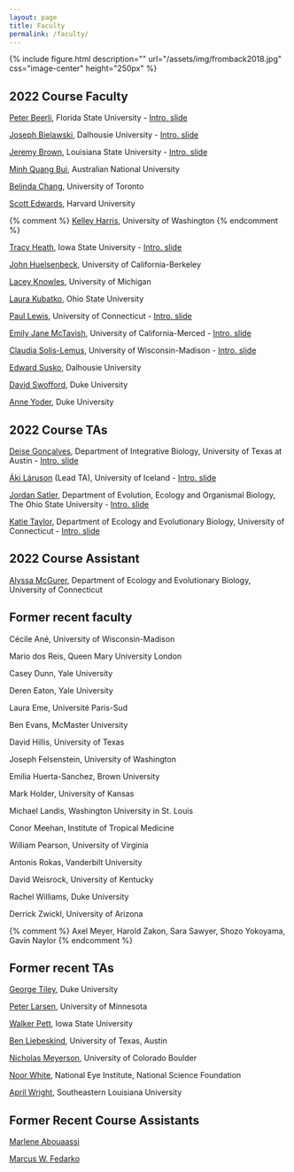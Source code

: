```yaml
---
layout: page
title: Faculty
permalink: /faculty/
---
```

{% include figure.html description="" url="/assets/img/fromback2018.jpg" css="image-center" height="250px" %}
## 2022 Course Faculty

[Peter Beerli](/faculty-beerli/), Florida State University - [Intro. slide](/Intro_slides/beerli-mugshot-mbl2022.pdf)

[Joseph Bielawski](/faculty-bielawski/), Dalhousie University - [Intro. slide](/Intro_slides/JB_slide.pdf)

[Jeremy Brown](/faculty-brown/), Louisiana State University - [Intro. slide](/Intro_slides/JMBrown.pdf)

[Minh Quang Bui](/faculty-bui/), Australian National University

[Belinda Chang](/faculty-chang/), University of Toronto

[Scott Edwards](/faculty-edwards/), Harvard University

{% comment %}
[Kelley Harris](/faculty-harris/), University of Washington
{% endcomment %}

[Tracy Heath](/faculty-heath/), Iowa State University - [Intro. slide](/Intro_slides/Heath_Slide.pdf)

[John Huelsenbeck](/faculty-huelsenbeck/), University of California-Berkeley

[Lacey Knowles](/faculty-knowles/), University of Michigan

[Laura Kubatko](/faculty-kubatko/), Ohio State University

[Paul Lewis](/faculty-lewis/), University of Connecticut - [Intro. slide](/Intro_slides/paul.pdf)

[Emily Jane McTavish](/faculty-mctavish/), University of California-Merced - [Intro. slide](/Intro_slides/EmilyJane.pdf)

[Claudia Solís-Lemus](/faculty-solis-lemus/), University of Wisconsin-Madison - [Intro. slide](/Intro_slides/CSL_intro.pdf)

[Edward Susko](/faculty-susko/), Dalhousie University

[David Swofford](/faculty-swofford/), Duke University

[Anne Yoder](/faculty-yoder/), Duke University

## 2022 Course TAs

[Deise Gonçalves](/faculty-goncalves/), Department of Integrative Biology, University of Texas at Austin - [Intro. slide](/Intro_slides/DJPG_Intro_Slide.pdf)

[Áki Láruson](/faculty-laruson/) (Lead TA), University of Iceland - [Intro. slide](/Intro_slides/MolEvol_intro_AJL.pdf)

[Jordan Satler](/faculty-satler/), Department of Evolution, Ecology and Organismal Biology, The Ohio State University - [Intro. slide](/Intro_slides/satler.pdf)

[Katie Taylor](/faculty-taylor/), Department of Ecology and Evolutionary Biology, University of Connecticut - [Intro. slide](/Intro_slides/K_Taylor_intro.pdf)

## 2022 Course Assistant

[Alyssa McGurer](/course-assistant/), Department of Ecology and Evolutionary Biology, University of Connecticut

## Former recent faculty

Cécile Ané, University of Wisconsin-Madison

Mario dos Reis, Queen Mary University London

Casey Dunn, Yale University

Deren Eaton, Yale University

Laura Eme, Université Paris-Sud

Ben Evans, McMaster University

David Hillis, University of Texas

Joseph Felsenstein, University of Washington

Emilia Huerta-Sanchez, Brown University

Mark Holder, University of Kansas

Michael Landis, Washington University in St. Louis

Conor Meehan, Institute of Tropical Medicine

William Pearson, University of Virginia

Antonis Rokas, Vanderbilt University

David Weisrock, University of Kentucky

Rachel Williams, Duke University

Derrick Zwickl, University of Arizona

{% comment %}
Axel Meyer, Harold Zakon, Sara Sawyer, Shozo Yokoyama, Gavin Naylor
{% endcomment %}

## Former recent TAs

[George Tiley](http://yoderlab.org/people/current-lab-members/george-tiley/), Duke University

[Peter Larsen](https://vetmed.umn.edu/bio/college-of-veterinary-medicine/peter-larsen), University of Minnesota

[Walker Pett](http://willpett.github.io), Iowa State University

[Ben Liebeskind](https://sites.cns.utexas.edu/raldrich/people/ben-leibeskind), University of Texas, Austin

[Nicholas Meyerson](https://scholar.google.com/citations?user=2nWxzoYAAAAJ&hl=en), University of Colorado Boulder

[Noor White](http://www.noorwhite.com), National Eye Institute, National Science Foundation

[April Wright](http://www.southeastern.edu/acad_research/depts/biol/faculty/directory/wright.html), Southeastern Louisiana University

## Former Recent Course Assistants

[Marlene Abouaassi](https://j.p.gogarten.uconn.edu/personnel.htm#Current)

[Marcus W. Fedarko](https://fedarko.github.io)


